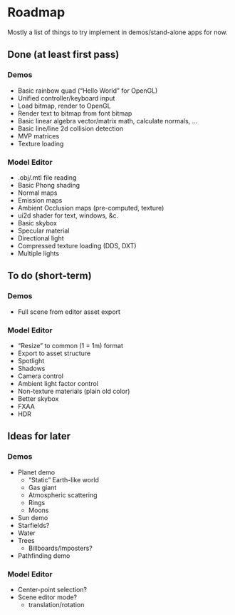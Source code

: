 # Roadmap

Mostly a list of things to try implement in demos/stand-alone apps for now.

## Done (at least first pass)

### Demos

* Basic rainbow quad (“Hello World” for OpenGL)
* Unified controller/keyboard input
* Load bitmap, render to OpenGL
* Render text to bitmap from font bitmap
* Basic linear algebra vector/matrix math, calculate normals, ...
* Basic line/line 2d collision detection
* MVP matrices
* Texture loading

### Model Editor

* .obj/.mtl file reading
* Basic Phong shading
* Normal maps
* Emission maps
* Ambient Occlusion maps (pre-computed, texture)
* ui2d shader for text, windows, &c.
* Basic skybox
* Specular material
* Directional light
* Compressed texture loading (DDS, DXT)
* Multiple lights

## To do (short-term)

### Demos

* Full scene from editor asset export

### Model Editor

* “Resize” to common (1 = 1m) format
* Export to asset structure
* Spotlight
* Shadows
* Camera control
* Ambient light factor control
* Non-texture materials (plain old color)
* Better skybox
* FXAA
* HDR

## Ideas for later

### Demos

* Planet demo
    * “Static” Earth-like world
    * Gas giant
    * Atmospheric scattering
    * Rings
    * Moons
* Sun demo
* Starfields?
* Water
* Trees
    * Billboards/Imposters?
* Pathfinding demo


### Model Editor

* Center-point selection?
* Scene editor mode?
    * translation/rotation
